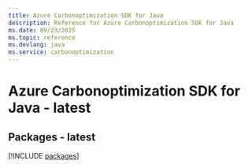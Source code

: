 ```yaml
---
title: Azure Carbonoptimization SDK for Java
description: Reference for Azure Carbonoptimization SDK for Java
ms.date: 09/23/2025
ms.topic: reference
ms.devlang: java
ms.service: carbonoptimization
---
```

# Azure Carbonoptimization SDK for Java - latest
## Packages - latest
[!INCLUDE [packages](carbonoptimization-index.md)]